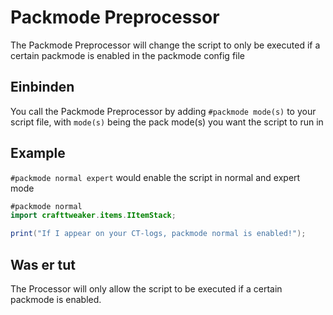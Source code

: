 # Packmode Preprocessor

The Packmode Preprocessor will change the script to only be executed if a certain packmode is enabled in the packmode config file

## Einbinden

You call the Packmode Preprocessor by adding `#packmode mode(s)` to your script file, with `mode(s)` being the pack mode(s) you want the script to run in

## Example

`#packmode normal expert` would enable the script in normal and expert mode

```JAVA
#packmode normal
import crafttweaker.items.IItemStack;

print("If I appear on your CT-logs, packmode normal is enabled!");
```

## Was er tut

The Processor will only allow the script to be executed if a certain packmode is enabled.
